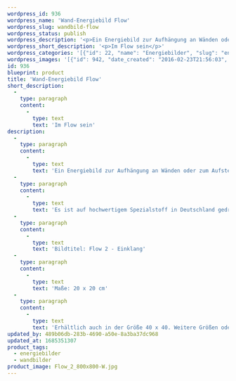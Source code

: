```yaml
---
wordpress_id: 936
wordpress_name: 'Wand-Energiebild Flow'
wordpress_slug: wandbild-flow
wordpress_status: publish
wordpress_description: '<p>Ein Energiebild zur Aufhängung an Wänden oder zum Aufstellen im Raum mit einem aktivierbaren Schwingungsfeld zu: Einklang – Flow – Wahrhaftigkeit: Einklang von Mensch, Tätigkeit und Umgebung. Aufgehen in dem, was man tut. Dies basiert auf der inneren Wahrheit einer Person. So kann nur das entstehen, was tatsächlich zu ihr gehört und sie auf ihrem persönlichen Weg ein Stück weiter sie selbst sein lässt.</p><p>Es ist auf hochwertigem Spezialstoff in Deutschland gedruckt und sorgfältig in Handarbeit auf Holzkeilrahmen aufgezogen. Laut Herstellerangaben ist der farbintensive Druck 70 Jahre lichtecht, waschbar und in einem umweltorientierten Verfahren hergestellt. Der Oberstoff ist mit einer Spezialbeschichtung unterfüttert, so dass, bei Aufhängung an der Wand, der rückseitige Holzrahmen auch bei hellen Farben unsichtbar ist.</p><p>Bildtitel: Flow 2 - Einklang</p><p>Maße: 20 x 20 cm</p><p>Erhältlich auch in der Größe 40 x 40. Weitere Größen oder andere Seitenverhältnisse, sind bis 200 cm individuell für Sie innerhalb weniger Tage herstellbar. Bitte kontaktieren Sie uns hierfür unter <a href="mailto:info@elvedenverlag.de">info@elvedenverlag.de</a>.</p><p><a href="https://my.feenbaum.de/anwendung-energie-wandbilder/">Anwendungshinweise</a>      <a href="https://my.feenbaum.de/produktinformation-wandbilder/">Produktinformationen</a></p>'
wordpress_short_description: '<p>Im Flow sein</p>'
wordpress_categories: '[{"id": 22, "name": "Energiebilder", "slug": "energiebilder"}, {"id": 24, "name": "Wandbilder", "slug": "wandbilder"}]'
wordpress_images: '[{"id": 942, "date_created": "2016-02-23T21:56:03", "date_created_gmt": "2016-02-23T19:56:03", "date_modified": "2016-02-23T21:56:03", "date_modified_gmt": "2016-02-23T19:56:03", "src": "https://my.feenbaum.de/wp-content/uploads/2016/02/Flow_2_800x800-W.jpg", "name": "Flow_2_800x800-W", "alt": ""}]'
id: 936
blueprint: product
title: 'Wand-Energiebild Flow'
short_description:
  -
    type: paragraph
    content:
      -
        type: text
        text: 'Im Flow sein'
description:
  -
    type: paragraph
    content:
      -
        type: text
        text: 'Ein Energiebild zur Aufhängung an Wänden oder zum Aufstellen im Raum mit einem aktivierbaren Schwingungsfeld zu: Einklang – Flow – Wahrhaftigkeit: Einklang von Mensch, Tätigkeit und Umgebung. Aufgehen in dem, was man tut. Dies basiert auf der inneren Wahrheit einer Person. So kann nur das entstehen, was tatsächlich zu ihr gehört und sie auf ihrem persönlichen Weg ein Stück weiter sie selbst sein lässt.'
  -
    type: paragraph
    content:
      -
        type: text
        text: 'Es ist auf hochwertigem Spezialstoff in Deutschland gedruckt und sorgfältig in Handarbeit auf Holzkeilrahmen aufgezogen. Laut Herstellerangaben ist der farbintensive Druck 70 Jahre lichtecht, waschbar und in einem umweltorientierten Verfahren hergestellt. Der Oberstoff ist mit einer Spezialbeschichtung unterfüttert, so dass, bei Aufhängung an der Wand, der rückseitige Holzrahmen auch bei hellen Farben unsichtbar ist.'
  -
    type: paragraph
    content:
      -
        type: text
        text: 'Bildtitel: Flow 2 - Einklang'
  -
    type: paragraph
    content:
      -
        type: text
        text: 'Maße: 20 x 20 cm'
  -
    type: paragraph
    content:
      -
        type: text
        text: 'Erhältlich auch in der Größe 40 x 40. Weitere Größen oder andere Seitenverhältnisse, sind bis 200 cm individuell für Sie innerhalb weniger Tage herstellbar. Bitte kontaktieren Sie uns hierfür unter info@elvedenverlag.de.'
updated_by: 489b06db-283b-4690-a50e-8a3ba37dc968
updated_at: 1685351307
product_tags:
  - energiebilder
  - wandbilder
product_image: Flow_2_800x800-W.jpg
---
```

